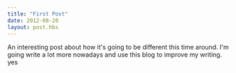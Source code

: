 ```yaml
---
title: "First Post"
date: 2012-08-20
layout: post.hbs
---
```


An interesting post about how it's going to be different this time around. I'm going write a lot more nowadays and use this blog to improve my writing. yes
